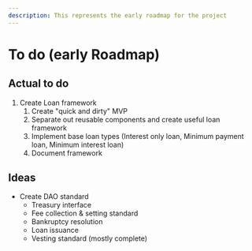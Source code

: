 ```yaml
---
description: This represents the early roadmap for the project
---
```


# To do \(early Roadmap\)

## Actual to do

1. Create Loan framework 
   1. Create "quick and dirty" MVP
   2. Separate out reusable components and create useful loan framework
   3. Implement base loan types \(Interest only loan, Minimum payment loan, Minimum interest loan\)
   4. Document framework

## Ideas

* Create DAO standard
  * Treasury interface
  * Fee collection & setting standard
  * Bankruptcy resolution
  * Loan issuance
  * Vesting standard \(mostly complete\)


